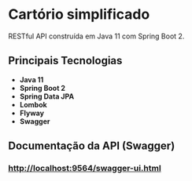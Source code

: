 # Cartório simplificado

RESTful API construída em Java 11 com Spring Boot 2.

## Principais Tecnologias
 - **Java 11**
 - **Spring Boot 2**
 - **Spring Data JPA**
 - **Lombok**
 - **Flyway**
 - **Swagger**

## Documentação da API (Swagger)

### [http://localhost:9564/swagger-ui.html](http://localhost:9564/swagger-ui.html)
